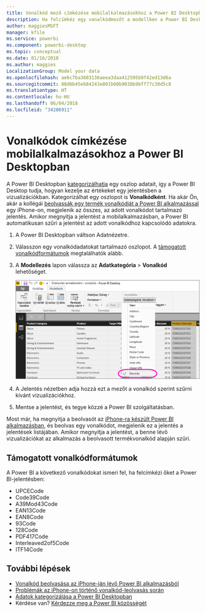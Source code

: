 ```yaml
---
title: Vonalkód mező címkézése mobilalkalmazásokhoz a Power BI Desktopban
description: Ha felcímkéz egy vonalkódmezőt a modellben a Power BI Desktopban, automatikusan szűrheti az adatokat vonalkód szerint az iPhone-ja Power BI alkalmazásában.
author: maggiesMSFT
manager: kfile
ms.service: powerbi
ms.component: powerbi-desktop
ms.topic: conceptual
ms.date: 01/16/2018
ms.author: maggies
LocalizationGroup: Model your data
ms.openlocfilehash: ae6c7ba3603136aeea3daa412595b9f42ed13d6a
ms.sourcegitcommit: 80d6b45eb84243e801b60b9038b9bff77c30d5c8
ms.translationtype: HT
ms.contentlocale: hu-HU
ms.lasthandoff: 06/04/2018
ms.locfileid: "34286911"
---
```

# <a name="tag-barcodes-in-power-bi-desktop-for-the-mobile-apps"></a>Vonalkódok címkézése mobilalkalmazásokhoz a Power BI Desktopban
A Power BI Desktopban [kategorizálhatja](desktop-data-categorization.md) egy oszlop adatait, így a Power BI Desktop tudja, hogyan kezelje az értékeket egy jelentésben a vizualizációkban. Kategorizálhat egy oszlopot is **Vonalkódként**. Ha akár Ön, akár a kollégái [beolvassák egy termék vonalkódját a Power BI alkalmazással](mobile-apps-scan-barcode-iphone.md) egy iPhone-on, megjelenik az összes, az adott vonalkódot tartalmazó jelentés. Amikor megnyitja a jelentést a mobilalkalmazásban, a Power BI automatikusan szűri a jelentést az adott vonalkódhoz kapcsolódó adatokra.

1. A Power BI Desktopban váltson Adatnézetre.
2. Válasszon egy vonalkódadatokat tartalmazó oszlopot. A [támogatott vonalkódformátumok](#supported-barcode-formats) megtalálhatók alább.
3. A **Modellezés** lapon válassza az **Adatkategória** > **Vonalkód** lehetőséget.
   
    ![Adatkategória lista](media/desktop-mobile-barcodes/power-bi-desktop-barcode.png)
4. A Jelentés nézetben adja hozzá ezt a mezőt a vonalkód szerint szűrni kívánt vizualizációkhoz.
5. Mentse a jelentést, és tegye közzé a Power BI szolgáltatásban.

Most már, ha megnyitja a beolvasót az [iPhone-ra készült Power BI alkalmazásban](mobile-ios-ipad-iphone-apps.md), és beolvas egy vonalkódot, megjelenik ez a jelentés a jelentések listájában. Amikor megnyitja a jelentést, a benne lévő vizualizációkat az alkalmazás a beolvasott termékvonalkód alapján szűri.

## <a name="supported-barcode-formats"></a>Támogatott vonalkódformátumok
A Power BI a következő vonalkódokat ismeri fel, ha felcímkézi őket a Power BI-jelentésben: 

* UPCECode 
* Code39Code  
* A39Mod43Code 
* EAN13Code 
* EAN8Code  
* 93Code  
* 128Code 
* PDF417Code 
* Interleaved2of5Code 
* ITF14Code 

## <a name="next-steps"></a>További lépések
* [Vonalkód beolvasása az iPhone-ján lévő Power BI alkalmazásból](mobile-apps-scan-barcode-iphone.md)
* [Problémák az iPhone-on történő vonalkód-leolvasás során](mobile-apps-scan-barcode-iphone.md#issues-with-scanning-a-barcode)
* [Adatok kategorizálása a Power BI Desktopban](desktop-data-categorization.md)  
* Kérdése van? [Kérdezze meg a Power BI közösségét](http://community.powerbi.com/)


